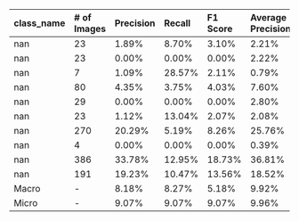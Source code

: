 | class_name   | # of Images   | Precision   | Recall   | F1 Score   | Average Precision   |
|:-------------|:--------------|:------------|:---------|:-----------|:--------------------|
| nan          | 23            | 1.89%       | 8.70%    | 3.10%      | 2.21%               |
| nan          | 23            | 0.00%       | 0.00%    | 0.00%      | 2.22%               |
| nan          | 7             | 1.09%       | 28.57%   | 2.11%      | 0.79%               |
| nan          | 80            | 4.35%       | 3.75%    | 4.03%      | 7.60%               |
| nan          | 29            | 0.00%       | 0.00%    | 0.00%      | 2.80%               |
| nan          | 23            | 1.12%       | 13.04%   | 2.07%      | 2.08%               |
| nan          | 270           | 20.29%      | 5.19%    | 8.26%      | 25.76%              |
| nan          | 4             | 0.00%       | 0.00%    | 0.00%      | 0.39%               |
| nan          | 386           | 33.78%      | 12.95%   | 18.73%     | 36.81%              |
| nan          | 191           | 19.23%      | 10.47%   | 13.56%     | 18.52%              |
| Macro        | -             | 8.18%       | 8.27%    | 5.18%      | 9.92%               |
| Micro        | -             | 9.07%       | 9.07%    | 9.07%      | 9.96%               |
